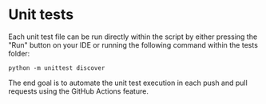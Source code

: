 # Unit tests
Each unit test file can be run directly within the script by either pressing the "Run" button on your IDE or running the following command within the tests folder:

`python -m unittest discover`

The end goal is to automate the unit test execution in each push and pull requests using the GitHub Actions feature.
